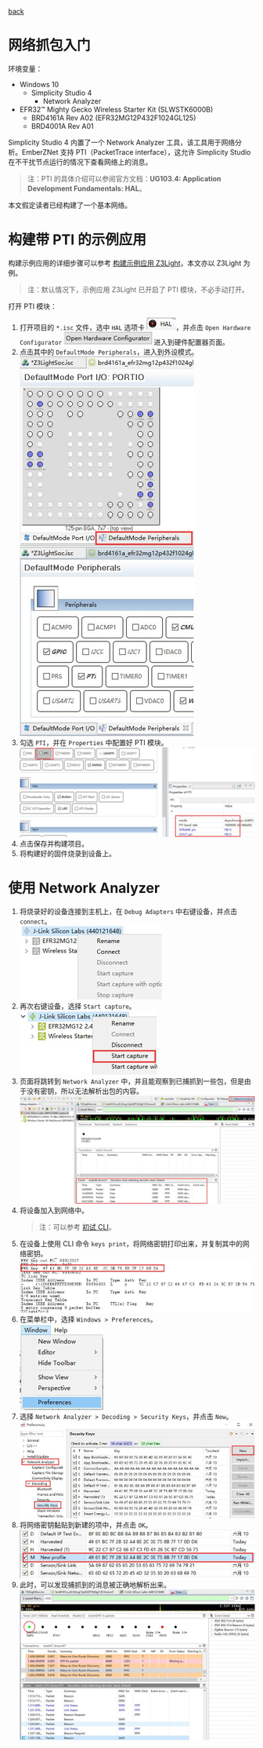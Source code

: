 [back](../README.md)

# 网络抓包入门

环境变量：

* Windows 10
  * Simplicity Studio 4
    * Network Analyzer
* EFR32™ Mighty Gecko Wireless Starter Kit (SLWSTK6000B)
  * BRD4161A Rev A02 (EFR32MG12P432F1024GL125)
  * BRD4001A Rev A01

Simplicity Studio 4 内置了一个 Network Analyzer 工具，该工具用于网络分析。EmberZNet 支持 PTI（PacketTrace interface），这允许 Simplicity Studio 在不干扰节点运行的情况下查看网络上的消息。

> 注：PTI 的具体介绍可以参阅官方文档：**UG103.4: Application Development Fundamentals: HAL**。

本文假定读者已经构建了一个基本网络。

# 构建带 PTI 的示例应用

构建示例应用的详细步骤可以参考 [构建示例应用 Z3Light](../build-sample-app-z3light/README.md)，本文亦以 Z3Light 为例。

> 注：默认情况下，示例应用 Z3Light 已开启了 PTI 模块，不必手动打开。

打开 PTI 模块：

1. 打开项目的 `*.isc` 文件，选中 `HAL` 选项卡 ![hal.jpg](./hal.jpg)，并点击 `Open Hardware Configurator` ![open-hal-config.jpg](./open-hal-config.jpg) 进入到硬件配置器页面。
2. 点击其中的 `DefaultMode Peripherals`，进入到外设模式。<br>
    ![port-io.jpg](./port-io.jpg) ![peripherals.jpg](./peripherals.jpg)
3. 勾选 `PTI`，并在 `Properties` 中配置好 PTI 模块。<br>
    ![pti.jpg](pti.jpg)
4. 点击保存并构建项目。
5. 将构建好的固件烧录到设备上。

# 使用 Network Analyzer

1. 将烧录好的设备连接到主机上，在 `Debug Adapters` 中右键设备，并点击 `connect`。<br>
    ![connect.jpg](./connect.jpg)
2. 再次右键设备，选择 `Start capture`。<br>
    ![start-capture.jpg](./start-capture.jpg)
3. 页面将跳转到 `Network Analyzer` 中，并且能观察到已捕抓到一些包，但是由于没有密钥，所以无法解析出包的内容。<br>
    ![analyzer.jpg](./analyzer.jpg)
4. 将设备加入到网络中。
    > 注：可以参考 [初试 CLI](./first-try-cli/README.md)。
5. 在设备上使用 CLI 命令 `keys print`，将网络密钥打印出来，并复制其中的网络密钥。<br>
    ![key.jpg](./key.jpg)
6. 在菜单栏中，选择 `Windows > Preferences`。<br>
    ![preferences.jpg](./preferences.jpg)
7. 选择 `Network Analyzer > Decoding > Security Keys`，并点击 `New`。<br>
    ![security-keys.jpg](./security-keys.jpg)
8. 将网络密钥黏贴到新建的项中，并点击 `OK`。<br>
    ![new-key.jpg](./new-key.jpg)
9. 此时，可以发现捕抓到的消息被正确地解析出来。
    ![live.jpg](./live.jpg)
